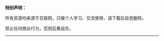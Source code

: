 **特别声明：**

所有资源均来源于互联网，只做个人学习、交流使用，请下载后自觉删除。

禁止任何商业行为，否则后果自负。

____________________________________________________________________________________________________
